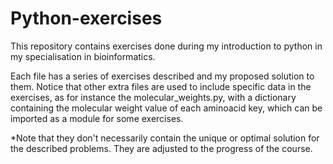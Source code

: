 # Python-exercises
This repository contains exercises done during my introduction to python in my specialisation in bioinformatics.

Each file has a series of exercises described and my proposed solution to them. Notice that other extra files are used to include specific data in the exercises, as for instance the molecular_weights.py, with a dictionary containing the molecular weight value of each aminoacid key, which can be imported as a module for some exercises.

*Note that they don't necessarily contain the unique or optimal solution for the described problems. They are adjusted to the progress of the course.
